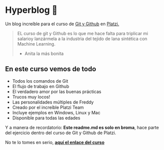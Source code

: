 # Hyperblog :blue_heart:
Un blog increíble para el curso de [Git y Github](https://platzi.com/clases/git-github/) en [Platzi.](https://platzi.com/home)
>EL curso de git y Github es lo que me hace falta para triplicar mi salarioy lanzármela a la industria del tejido de lana sintética con Machine Learning.
> - Anita la más bonita

## En este curso vemos de todo

* Todos los comandos de Git
* El flujo de trabajo en Github
* El verdadero amor por las buenas prácticas
* Trucos muy locos!
* Las personalidades múltiples de Freddy
* Creado por el increíble Platzi Team
* Incluye ejemplos en Windows, Linux y Mac
* Disponible para todas las edades

Y a manera de recordatorio: **Este readme.md es solo en broma**, hace parte del ejercicio dentro del curso de Git y Github de Platzi.

No te lo tomes en serio, [**aquí el enlace del curso**](https://platzi.com/clases/git-github/)